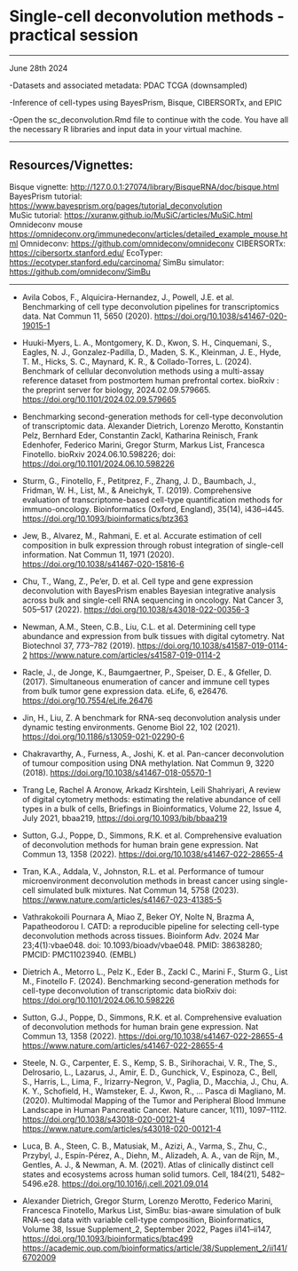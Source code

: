 # **Single-cell deconvolution methods - practical session**  

***

June 28th 2024  

-Datasets and associated metadata: PDAC TCGA (downsampled)

-Inference of cell-types using BayesPrism, Bisque, CIBERSORTx, and EPIC 

-Open the sc_deconvolution.Rmd file to continue with the code. You have all the necessary R libraries and input data in your virtual machine.

***


## Resources/Vignettes:  

Bisque vignette: http://127.0.0.1:27074/library/BisqueRNA/doc/bisque.html  
BayesPrism tutorial: https://www.bayesprism.org/pages/tutorial_deconvolution  
MuSic tutorial: https://xuranw.github.io/MuSiC/articles/MuSiC.html  
Omnideconv mouse https://omnideconv.org/immunedeconv/articles/detailed_example_mouse.html
Omnideconv: https://github.com/omnideconv/omnideconv
CIBERSORTx: https://cibersortx.stanford.edu/
EcoTyper: https://ecotyper.stanford.edu/carcinoma/
SimBu simulator: https://github.com/omnideconv/SimBu

***

+ Avila Cobos, F., Alquicira-Hernandez, J., Powell, J.E. et al. Benchmarking of cell type deconvolution pipelines for transcriptomics data. Nat Commun 11, 5650 (2020). https://doi.org/10.1038/s41467-020-19015-1  

+ Huuki-Myers, L. A., Montgomery, K. D., Kwon, S. H., Cinquemani, S., Eagles, N. J., Gonzalez-Padilla, D., Maden, S. K., Kleinman, J. E., Hyde, T. M., Hicks, S. C., Maynard, K. R., & Collado-Torres, L. (2024). Benchmark of cellular deconvolution methods using a multi-assay reference dataset from postmortem human prefrontal cortex. bioRxiv : the preprint server for biology, 2024.02.09.579665. https://doi.org/10.1101/2024.02.09.579665
  
+ Benchmarking second-generation methods for cell-type deconvolution of transcriptomic data. Alexander Dietrich, Lorenzo Merotto, Konstantin Pelz, Bernhard Eder, Constantin Zackl, Katharina Reinisch, Frank Edenhofer, Federico Marini, Gregor Sturm, Markus List, Francesca Finotello. bioRxiv 2024.06.10.598226; doi: https://doi.org/10.1101/2024.06.10.598226

+ Sturm, G., Finotello, F., Petitprez, F., Zhang, J. D., Baumbach, J., Fridman, W. H., List, M., & Aneichyk, T. (2019). Comprehensive evaluation of transcriptome-based cell-type quantification methods for immuno-oncology. Bioinformatics (Oxford, England), 35(14), i436–i445. https://doi.org/10.1093/bioinformatics/btz363  

+ Jew, B., Alvarez, M., Rahmani, E. et al. Accurate estimation of cell composition in bulk expression through robust integration of single-cell information. Nat Commun 11, 1971 (2020). https://doi.org/10.1038/s41467-020-15816-6  
  
+ Chu, T., Wang, Z., Pe’er, D. et al. Cell type and gene expression deconvolution with BayesPrism enables Bayesian integrative analysis across bulk and single-cell RNA sequencing in oncology. Nat Cancer 3, 505–517 (2022). https://doi.org/10.1038/s43018-022-00356-3  

+ Newman, A.M., Steen, C.B., Liu, C.L. et al. Determining cell type abundance and expression from bulk tissues with digital cytometry. Nat Biotechnol 37, 773–782 (2019). https://doi.org/10.1038/s41587-019-0114-2 https://www.nature.com/articles/s41587-019-0114-2  

+ Racle, J., de Jonge, K., Baumgaertner, P., Speiser, D. E., & Gfeller, D. (2017). Simultaneous enumeration of cancer and immune cell types from bulk tumor gene expression data. eLife, 6, e26476. https://doi.org/10.7554/eLife.26476  

+ Jin, H., Liu, Z. A benchmark for RNA-seq deconvolution analysis under dynamic testing environments. Genome Biol 22, 102 (2021). https://doi.org/10.1186/s13059-021-02290-6 

+ Chakravarthy, A., Furness, A., Joshi, K. et al. Pan-cancer deconvolution of tumour composition using DNA methylation. Nat Commun 9, 3220 (2018). https://doi.org/10.1038/s41467-018-05570-1 

+ Trang Le, Rachel A Aronow, Arkadz Kirshtein, Leili Shahriyari, A review of digital cytometry methods: estimating the relative abundance of cell types in a bulk of cells, Briefings in Bioinformatics, Volume 22, Issue 4, July 2021, bbaa219, https://doi.org/10.1093/bib/bbaa219 

+ Sutton, G.J., Poppe, D., Simmons, R.K. et al. Comprehensive evaluation of deconvolution methods for human brain gene expression. Nat Commun 13, 1358 (2022). https://doi.org/10.1038/s41467-022-28655-4 

+ Tran, K.A., Addala, V., Johnston, R.L. et al. Performance of tumour microenvironment deconvolution methods in breast cancer using single-cell simulated bulk mixtures. Nat Commun 14, 5758 (2023). https://www.nature.com/articles/s41467-023-41385-5 

+ Vathrakokoili Pournara A, Miao Z, Beker OY, Nolte N, Brazma A, Papatheodorou I. CATD: a reproducible pipeline for selecting cell-type deconvolution methods across tissues. Bioinform Adv. 2024 Mar 23;4(1):vbae048. doi: 10.1093/bioadv/vbae048. PMID: 38638280; PMCID: PMC11023940. (EMBL)

+ Dietrich A., Metorro L., Pelz K., Eder B., Zackl C., Marini F., Sturm G., List M., Finotello F. (2024).
Benchmarking second-generation methods for cell-type deconvolution of transcriptomic data
bioRxiv doi: https://doi.org/10.1101/2024.06.10.598226

+ Sutton, G.J., Poppe, D., Simmons, R.K. et al. Comprehensive evaluation of deconvolution methods for human brain gene expression. Nat Commun 13, 1358 (2022). https://doi.org/10.1038/s41467-022-28655-4 https://www.nature.com/articles/s41467-022-28655-4

+ Steele, N. G., Carpenter, E. S., Kemp, S. B., Sirihorachai, V. R., The, S., Delrosario, L., Lazarus, J., Amir, E. D., Gunchick, V., Espinoza, C., Bell, S., Harris, L., Lima, F., Irizarry-Negron, V., Paglia, D., Macchia, J., Chu, A. K. Y., Schofield, H., Wamsteker, E. J., Kwon, R., … Pasca di Magliano, M. (2020). Multimodal Mapping of the Tumor and Peripheral Blood Immune Landscape in Human Pancreatic Cancer. Nature cancer, 1(11), 1097–1112. https://doi.org/10.1038/s43018-020-00121-4
https://www.nature.com/articles/s43018-020-00121-4 

+ Luca, B. A., Steen, C. B., Matusiak, M., Azizi, A., Varma, S., Zhu, C., Przybyl, J., Espín-Pérez, A., Diehn, M., Alizadeh, A. A., van de Rijn, M., Gentles, A. J., & Newman, A. M. (2021). Atlas of clinically distinct cell states and ecosystems across human solid tumors. Cell, 184(21), 5482–5496.e28. https://doi.org/10.1016/j.cell.2021.09.014

+ Alexander Dietrich, Gregor Sturm, Lorenzo Merotto, Federico Marini, Francesca Finotello, Markus List, SimBu: bias-aware simulation of bulk RNA-seq data with variable cell-type composition, Bioinformatics, Volume 38, Issue Supplement_2, September 2022, Pages ii141–ii147, https://doi.org/10.1093/bioinformatics/btac499
https://academic.oup.com/bioinformatics/article/38/Supplement_2/ii141/6702009 




